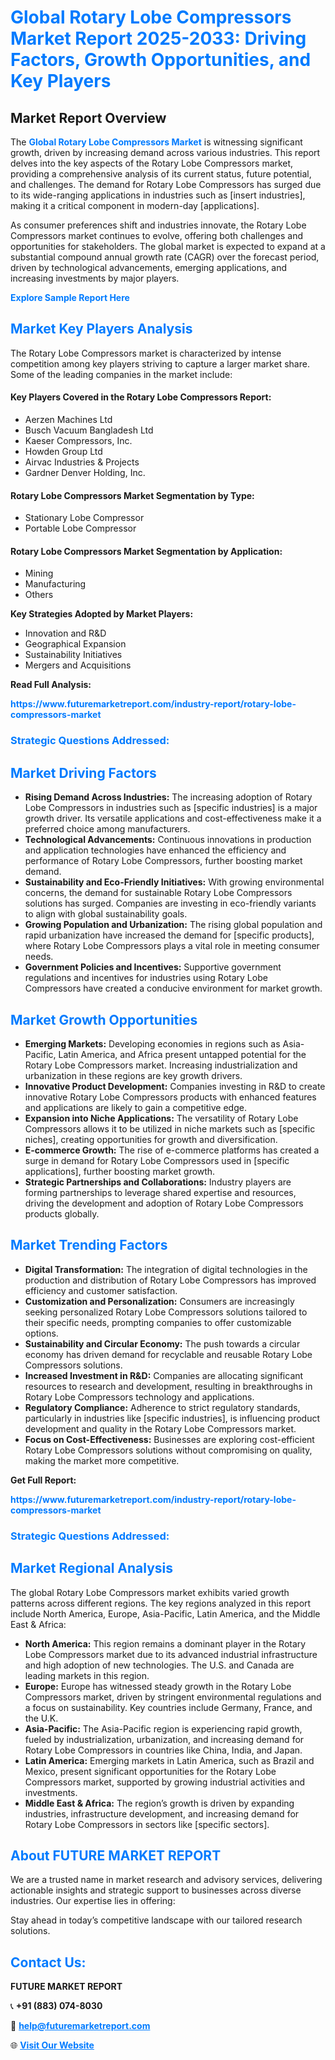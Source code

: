 <h1 style="color: #007BFF;">Global Rotary Lobe Compressors Market Report 2025-2033: Driving Factors, Growth Opportunities, and Key Players</h1>

<section id="overview">
<h2>Market Report Overview</h2>
<p>The <a href="https://www.futuremarketreport.com/industry-report/rotary-lobe-compressors-market" style="color: #007BFF; text-decoration: none;"><strong>Global Rotary Lobe Compressors Market</strong></a> is witnessing significant growth, driven by increasing demand across various industries. This report delves into the key aspects of the Rotary Lobe Compressors market, providing a comprehensive analysis of its current status, future potential, and challenges. The demand for Rotary Lobe Compressors has surged due to its wide-ranging applications in industries such as [insert industries], making it a critical component in modern-day [applications].</p>
<p>As consumer preferences shift and industries innovate, the Rotary Lobe Compressors market continues to evolve, offering both challenges and opportunities for stakeholders. The global market is expected to expand at a substantial compound annual growth rate (CAGR) over the forecast period, driven by technological advancements, emerging applications, and increasing investments by major players.</p>
</section>

<section id="overview">
<p><a href="https://www.futuremarketreport.com/request-sample/reportId=87128" style="color: #007BFF; text-decoration: none;"><strong>Explore Sample Report Here</strong></a></p>
</section>

<section id="key-players">
<h2 style="color: #007BFF;">Market Key Players Analysis</h2>
<p>The Rotary Lobe Compressors market is characterized by intense competition among key players striving to capture a larger market share. Some of the leading companies in the market include:</p>
<h4>Key Players Covered in the Rotary Lobe Compressors Report:</h4>
<ul><li>Aerzen Machines Ltd</li><li>Busch Vacuum Bangladesh Ltd</li><li>Kaeser Compressors, Inc.</li><li>Howden Group Ltd</li><li>Airvac Industries &amp; Projects</li><li>Gardner Denver Holding, Inc.</li></ul>
<h4>Rotary Lobe Compressors Market Segmentation by Type:</h4>
<ul><li>Stationary Lobe Compressor</li><li>Portable Lobe Compressor</li></ul>

<h4>Rotary Lobe Compressors Market Segmentation by Application:</h4>
<ul><li>Mining</li><li>Manufacturing</li><li>Others</li></ul>
<p><strong>Key Strategies Adopted by Market Players:</strong></p>
<ul>
<li>Innovation and R&D</li>
<li>Geographical Expansion</li>
<li>Sustainability Initiatives</li>
<li>Mergers and Acquisitions</li>
</ul>
</section>

<section>
<p><strong>Read Full Analysis: </strong></p><a href="https://www.futuremarketreport.com/industry-report/rotary-lobe-compressors-market" style="color: #007BFF; text-decoration: none;"><strong>https://www.futuremarketreport.com/industry-report/rotary-lobe-compressors-market</strong></a>
<h3 style="color: #007BFF;">Strategic Questions Addressed:</h3>
</section>

<section id="driving-factors">
<h2 style="color: #007BFF;">Market Driving Factors</h2>
<ul>
<li><strong>Rising Demand Across Industries:</strong> The increasing adoption of Rotary Lobe Compressors in industries such as [specific industries] is a major growth driver. Its versatile applications and cost-effectiveness make it a preferred choice among manufacturers.</li>
<li><strong>Technological Advancements:</strong> Continuous innovations in production and application technologies have enhanced the efficiency and performance of Rotary Lobe Compressors, further boosting market demand.</li>
<li><strong>Sustainability and Eco-Friendly Initiatives:</strong> With growing environmental concerns, the demand for sustainable Rotary Lobe Compressors solutions has surged. Companies are investing in eco-friendly variants to align with global sustainability goals.</li>
<li><strong>Growing Population and Urbanization:</strong> The rising global population and rapid urbanization have increased the demand for [specific products], where Rotary Lobe Compressors plays a vital role in meeting consumer needs.</li>
<li><strong>Government Policies and Incentives:</strong> Supportive government regulations and incentives for industries using Rotary Lobe Compressors have created a conducive environment for market growth.</li>
</ul>
</section>

<section id="growth-opportunities">
<h2 style="color: #007BFF;">Market Growth Opportunities</h2>
<ul>
<li><strong>Emerging Markets:</strong> Developing economies in regions such as Asia-Pacific, Latin America, and Africa present untapped potential for the Rotary Lobe Compressors market. Increasing industrialization and urbanization in these regions are key growth drivers.</li>
<li><strong>Innovative Product Development:</strong> Companies investing in R&D to create innovative Rotary Lobe Compressors products with enhanced features and applications are likely to gain a competitive edge.</li>
<li><strong>Expansion into Niche Applications:</strong> The versatility of Rotary Lobe Compressors allows it to be utilized in niche markets such as [specific niches], creating opportunities for growth and diversification.</li>
<li><strong>E-commerce Growth:</strong> The rise of e-commerce platforms has created a surge in demand for Rotary Lobe Compressors used in [specific applications], further boosting market growth.</li>
<li><strong>Strategic Partnerships and Collaborations:</strong> Industry players are forming partnerships to leverage shared expertise and resources, driving the development and adoption of Rotary Lobe Compressors products globally.</li>
</ul>
</section>

<section id="trending-factors">
<h2 style="color: #007BFF;">Market Trending Factors</h2>
<ul>
<li><strong>Digital Transformation:</strong> The integration of digital technologies in the production and distribution of Rotary Lobe Compressors has improved efficiency and customer satisfaction.</li>
<li><strong>Customization and Personalization:</strong> Consumers are increasingly seeking personalized Rotary Lobe Compressors solutions tailored to their specific needs, prompting companies to offer customizable options.</li>
<li><strong>Sustainability and Circular Economy:</strong> The push towards a circular economy has driven demand for recyclable and reusable Rotary Lobe Compressors solutions.</li>
<li><strong>Increased Investment in R&D:</strong> Companies are allocating significant resources to research and development, resulting in breakthroughs in Rotary Lobe Compressors technology and applications.</li>
<li><strong>Regulatory Compliance:</strong> Adherence to strict regulatory standards, particularly in industries like [specific industries], is influencing product development and quality in the Rotary Lobe Compressors market.</li>
<li><strong>Focus on Cost-Effectiveness:</strong> Businesses are exploring cost-efficient Rotary Lobe Compressors solutions without compromising on quality, making the market more competitive.</li>
</ul>
</section>

<section>
<p><strong>Get Full Report: </strong></p><a href="https://www.futuremarketreport.com/industry-report/rotary-lobe-compressors-market" style="color: #007BFF; text-decoration: none;"><strong>https://www.futuremarketreport.com/industry-report/rotary-lobe-compressors-market</strong></a>
<h3 style="color: #007BFF;">Strategic Questions Addressed:</h3>
</section>


<section id="regional-analysis">
<h2 style="color: #007BFF;">Market Regional Analysis</h2>
<p>The global Rotary Lobe Compressors market exhibits varied growth patterns across different regions. The key regions analyzed in this report include North America, Europe, Asia-Pacific, Latin America, and the Middle East & Africa:</p>
<ul>
<li><strong>North America:</strong> This region remains a dominant player in the Rotary Lobe Compressors market due to its advanced industrial infrastructure and high adoption of new technologies. The U.S. and Canada are leading markets in this region.</li>
<li><strong>Europe:</strong> Europe has witnessed steady growth in the Rotary Lobe Compressors market, driven by stringent environmental regulations and a focus on sustainability. Key countries include Germany, France, and the U.K.</li>
<li><strong>Asia-Pacific:</strong> The Asia-Pacific region is experiencing rapid growth, fueled by industrialization, urbanization, and increasing demand for Rotary Lobe Compressors in countries like China, India, and Japan.</li>
<li><strong>Latin America:</strong> Emerging markets in Latin America, such as Brazil and Mexico, present significant opportunities for the Rotary Lobe Compressors market, supported by growing industrial activities and investments.</li>
<li><strong>Middle East & Africa:</strong> The region’s growth is driven by expanding industries, infrastructure development, and increasing demand for Rotary Lobe Compressors in sectors like [specific sectors].</li>
</ul>
</section>

<footer>
<h2 style="color: #007BFF;">About FUTURE MARKET REPORT</h2>
<p>We are a trusted name in market research and advisory services, delivering actionable insights and strategic support to businesses across diverse industries. Our expertise lies in offering:</p>

<p>Stay ahead in today’s competitive landscape with our tailored research solutions.</p>

<h2 style="color: #007BFF;">Contact Us:</h2>
<p><strong>FUTURE MARKET REPORT</strong></p>
<p>📞 <strong>+91 (883) 074-8030</strong></p>
<p>📧 <strong><a href="mailto:help@futuremarketreport.com" style="color: #007BFF;">help@futuremarketreport.com</a></strong></p>
<p>🌐 <strong><a href="https://www.futuremarketreport.com/" style="color: #007BFF;">Visit Our Website</a></strong></p>
</footer>
